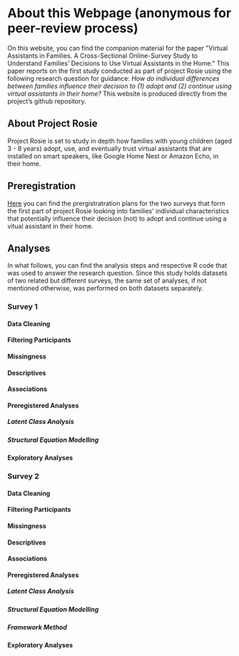 # About this Webpage (anonymous for peer-review process)
On this website, you can find the companion material for the paper "Virtual Assistants in Families. A Cross-Sectional Online-Survey Study to Understand Families’ Decisions to Use Virtual Assistants in the Home." This paper reports on the first study conducted as part of project Rosie using the following research question for guidance: *How do individual differences between families influence their decision to (1) adopt and (2) continue using virtual assistants in their home?*
This website is produced directly from the project’s github repository. 

## About Project Rosie
Project Rosie is set to study in depth how families with young children (aged 3 - 8 years) adopt, use, and eventually trust virtual assistants that are installed on smart speakers, like Google Home Nest or Amazon Echo, in their home. 

## Preregistration
[Here](https://osf.io/pmwud/?view_only=aaa1b70f0f75468388c8f50e2fed508f) you can find the prergistratration plans for the two surveys that form the first part of project Rosie looking into families' individual characteristics that potentially influence their decision (not) to adopt and continue using a vitual assistant in their home.

## Analyses
In what follows, you can find the analysis steps and respective R code that was used to answer the research question. Since this study holds datasets of two related but different surveys, the same set of analyses, if not mentioned otherwise, was performed on both datasets separately. 

### Survey 1

#### Data Cleaning

#### Filtering Participants

#### Missingness

#### Descriptives

#### Associations

#### Preregistered Analyses

##### Latent Class Analysis

##### Structural Equation Modelling

#### Exploratory Analyses

### Survey 2

#### Data Cleaning

#### Filtering Participants

#### Missingness

#### Descriptives

#### Associations

#### Preregistered Analyses

##### Latent Class Analysis

##### Structural Equation Modelling

##### Framework Method

#### Exploratory Analyses

